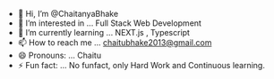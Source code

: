 - 👋 Hi, I’m @ChaitanyaBhake
- 👀 I’m interested in ... Full Stack Web Development
- 🌱 I’m currently learning ... NEXT.js , Typescript
- 📫 How to reach me ... chaitubhake2013@gmail.com
- 😄 Pronouns: ... Chaitu
- ⚡ Fun fact: ... No funfact, only Hard Work and Continuous learning.

<!---
ChaitanyaBhake/ChaitanyaBhake is a ✨ special ✨ repository because its `README.md` (this file) appears on your GitHub profile.
You can click the Preview link to take a look at your changes.
--->
